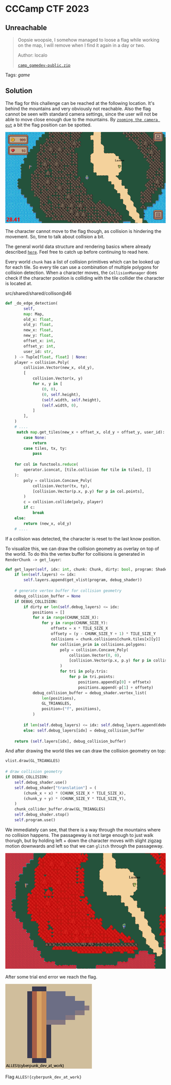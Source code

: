 # CCCamp CTF 2023

## Unreachable

> 
> Oopsie woopsie, I somehow managed to loose a flag while working on the map, I will remove when I find it again in a day or two.
>
>  Author: localo
>
> [`camp_gamedev-public.zip`](../camp_gamedev-public.zip)

Tags: _game_

## Solution
The flag for this challenge can be reached at the following location. It's behind the mountains and very obviously not reachable. Also the flag cannot be seen with standard camera settings, since the user will not be able to move close enough due to the mountains. By [`zooming the camera out`](../maze/README.md) a bit the flag position can be spotted.

![](images/location.png)

The character cannot move to the flag though, as collision is hindering the movement. So, time to talk about collision a bit.

The general world data structure and rendering basics where already described [`here`](../maze/README.md). Feel free to catch up before continuing to read here.

Every world `chunk` has a list of collision primitives which can be looked up for each tile. So every tile can use a combination of multiple polygons for collision detection. When a character moves, the `CollisionManager` does check if the character position is colliding with the tile collider the character is located at.

src/shared/shared/collison@46
```python
def _do_edge_detection(
        self,
        map: Map,
        old_x: float,
        old_y: float,
        new_x: float,
        new_y: float,
        offset_x: int,
        offset_y: int,
        user_id: str,
    ) -> Tuple[float, float] | None:
    player = collision.Poly(
        collision.Vector(new_x, old_y),
        [
            collision.Vector(x, y)
            for x, y in [
                (0, 0),
                (0, self.height),
                (self.width, self.height),
                (self.width, 0),
            ]
        ],
    )
    # ....
     match map.get_tiles(new_x + offset_x, old_y + offset_y, user_id):
        case None:
            return
        case tiles, tx, ty:
            pass

    for col in functools.reduce(
        operator.iconcat, [tile.collision for tile in tiles], []
    ):
        poly = collision.Concave_Poly(
            collision.Vector(tx, ty),
            [collision.Vector(p.x, p.y) for p in col.points],
        )
        c = collision.collide(poly, player)
        if c:
            break
    else:
        return (new_x, old_y)
    # ....
```

If a collision was detected, the character is reset to the last know position. 

To visualize this, we can draw the collision geometry as overlay on top of the world. To do this the vertex buffer for collisions is generated in `RenderChunk -> get_layer`:

```python
def get_layer(self, idx: int, chunk: Chunk, dirty: bool, program: ShaderProgram, debug_shader: ShaderProgram) -> IndexedVertexList:
    if len(self.layers) <= idx:
        self.layers.append(get_vlist(program, debug_shader))

    # generate vertex buffer for collision geometry
    debug_collision_buffer = None
    if DEBUG_COLLISION:
        if dirty or len(self.debug_layers) <= idx:
            positions = []
            for x in range(CHUNK_SIZE_X):
                for y in range(CHUNK_SIZE_Y):
                    offsetx = x * TILE_SIZE_X
                    offsety = (y - CHUNK_SIZE_Y + 1) * TILE_SIZE_Y
                    collisions = chunk.collisions[chunk.tiles[x][y]]
                    for collision_prim in collisions.polygons:
                        poly = collision.Concave_Poly(
                            collision.Vector(0, 0),
                            [collision.Vector(p.x, p.y) for p in collision_prim.points],
                        )
                        for tri in poly.tris:
                            for p in tri.points: 
                                positions.append(p[0] + offsetx)
                                positions.append(-p[1] + offsety)
            debug_collision_buffer = debug_shader.vertex_list(
                len(positions),
                GL_TRIANGLES,
                position=("f", positions),
            ) 

        if len(self.debug_layers) <= idx: self.debug_layers.append(debug_collision_buffer)
        else: self.debug_layers[idx] = debug_collision_buffer

    return (self.layers[idx], debug_collision_buffer)
```

And after drawing the world tiles we can draw the collision geometry on top:

```python
vlist.draw(GL_TRIANGLES)

# draw collision geometry
if DEBUG_COLLISION:
    self.debug_shader.use()
    self.debug_shader["translation"] = (
        (chunk_x + x) * (CHUNK_SIZE_X * TILE_SIZE_X),
        (chunk_y + y) * (CHUNK_SIZE_Y * TILE_SIZE_Y),
    )
    chunk_collider_buffer.draw(GL_TRIANGLES)
    self.debug_shader.stop()
    self.program.use()
```

We immediately can see, that there is a way through the mountains where no collision happens. The passageway is not large enough to just walk thorugh, but by holding left + down the character moves with slight zigzag motion downwards and left so that we can `glitch` through the passageway.

![](images/collision_geometry.png)

After some trial end error we reach the flag.

![](images/flag.png)

Flag `ALLES!{cyberpunk_dev_at_work}`